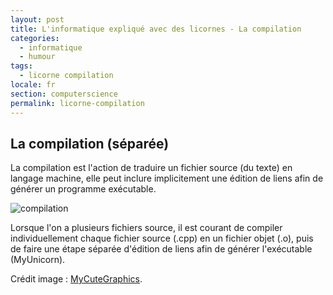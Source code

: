```yaml
---
layout: post
title: L'informatique expliqué avec des licornes - La compilation
categories:
  - informatique
  - humour
tags:
  - licorne compilation
locale: fr
section: computerscience
permalink: licorne-compilation
---
```


<h2>La compilation (séparée)</h2>

<p>
La compilation est l'action de traduire un fichier source (du texte) en langage machine, elle peut inclure implicitement une édition de liens afin de générer un programme exécutable.
</p>

<p class="text-center"><img alt="compilation" src="/resources/compilation.png"/></p>
<p>
Lorsque l'on a plusieurs fichiers source, il est courant de compiler individuellement chaque fichier source (.cpp) en un fichier objet (.o), puis de faire une étape séparée d'édition de liens afin de générer l'exécutable (MyUnicorn).
</p>

<p>Crédit image : <a title=" " href="http://www.mycutegraphics.com/about.html" target="_blank">MyCuteGraphics</a>.</p>
